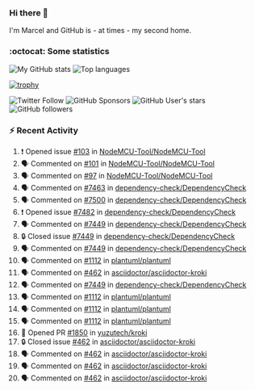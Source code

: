 ### Hi there 👋

I'm Marcel and GitHub is - at times - my second home.

<!--
**marcelstoer/marcelstoer** is a ✨ _special_ ✨ repository because its `README.md` (this file) appears on your GitHub profile.

Here are some ideas to get you started:

- 🔭 I’m currently working on ...
- 🌱 I’m currently learning ...
- 👯 I’m looking to collaborate on ...
- 🤔 I’m looking for help with ...
- 💬 Ask me about ...
- 📫 How to reach me: ...
- 😄 Pronouns: ...
- ⚡ Fun fact: ...
-->

### :octocat: Some statistics

<!-- https://github.com/anuraghazra/github-readme-stats -->

![My GitHub stats](https://github-readme-stats.vercel.app/api?username=marcelstoer&count_private=true&show_icons=true&hide_title=true)
![Top languages](https://github-readme-stats.vercel.app/api/top-langs/?username=marcelstoer&layout=compact&count_private=true&show_icons=true&hide_title=true&langs_count=10)

[![trophy](https://github-profile-trophy.vercel.app/?username=marcelstoer)](https://github.com/marcelstoer)

![Twitter Follow](https://img.shields.io/twitter/follow/frightanic?style=social)
![GitHub Sponsors](https://img.shields.io/github/sponsors/marcelstoer?style=social)
![GitHub User's stars](https://img.shields.io/github/stars/marcelstoer?style=social)
![GitHub followers](https://img.shields.io/github/followers/marcelstoer?style=social)

### :zap: Recent Activity

<!--START_SECTION:activity-->
1. ❗ Opened issue [#103](https://github.com/NodeMCU-Tool/NodeMCU-Tool/issues/103) in [NodeMCU-Tool/NodeMCU-Tool](https://github.com/NodeMCU-Tool/NodeMCU-Tool)
2. 🗣 Commented on [#101](https://github.com/NodeMCU-Tool/NodeMCU-Tool/pull/101#issuecomment-2726474200) in [NodeMCU-Tool/NodeMCU-Tool](https://github.com/NodeMCU-Tool/NodeMCU-Tool)
3. 🗣 Commented on [#97](https://github.com/NodeMCU-Tool/NodeMCU-Tool/issues/97#issuecomment-2726405837) in [NodeMCU-Tool/NodeMCU-Tool](https://github.com/NodeMCU-Tool/NodeMCU-Tool)
4. 🗣 Commented on [#7463](https://github.com/dependency-check/DependencyCheck/issues/7463#issuecomment-2706406020) in [dependency-check/DependencyCheck](https://github.com/dependency-check/DependencyCheck)
5. 🗣 Commented on [#7500](https://github.com/dependency-check/DependencyCheck/issues/7500#issuecomment-2703046576) in [dependency-check/DependencyCheck](https://github.com/dependency-check/DependencyCheck)
6. ❗ Opened issue [#7482](https://github.com/dependency-check/DependencyCheck/issues/7482) in [dependency-check/DependencyCheck](https://github.com/dependency-check/DependencyCheck)
7. 🗣 Commented on [#7449](https://github.com/dependency-check/DependencyCheck/issues/7449#issuecomment-2690073562) in [dependency-check/DependencyCheck](https://github.com/dependency-check/DependencyCheck)
8. 🔒 Closed issue [#7449](https://github.com/dependency-check/DependencyCheck/issues/7449) in [dependency-check/DependencyCheck](https://github.com/dependency-check/DependencyCheck)
9. 🗣 Commented on [#7449](https://github.com/dependency-check/DependencyCheck/issues/7449#issuecomment-2687234722) in [dependency-check/DependencyCheck](https://github.com/dependency-check/DependencyCheck)
10. 🗣 Commented on [#1112](https://github.com/plantuml/plantuml/issues/1112#issuecomment-2685640564) in [plantuml/plantuml](https://github.com/plantuml/plantuml)
11. 🗣 Commented on [#462](https://github.com/asciidoctor/asciidoctor-kroki/issues/462#issuecomment-2685639221) in [asciidoctor/asciidoctor-kroki](https://github.com/asciidoctor/asciidoctor-kroki)
12. 🗣 Commented on [#7449](https://github.com/dependency-check/DependencyCheck/issues/7449#issuecomment-2685524588) in [dependency-check/DependencyCheck](https://github.com/dependency-check/DependencyCheck)
13. 🗣 Commented on [#1112](https://github.com/plantuml/plantuml/issues/1112#issuecomment-2685469494) in [plantuml/plantuml](https://github.com/plantuml/plantuml)
14. 🗣 Commented on [#1112](https://github.com/plantuml/plantuml/issues/1112#issuecomment-2685413230) in [plantuml/plantuml](https://github.com/plantuml/plantuml)
15. 🗣 Commented on [#1112](https://github.com/plantuml/plantuml/issues/1112#issuecomment-2684189586) in [plantuml/plantuml](https://github.com/plantuml/plantuml)
16. 💪 Opened PR [#1850](https://github.com/yuzutech/kroki/pull/1850) in [yuzutech/kroki](https://github.com/yuzutech/kroki)
17. 🔒 Closed issue [#462](https://github.com/asciidoctor/asciidoctor-kroki/issues/462) in [asciidoctor/asciidoctor-kroki](https://github.com/asciidoctor/asciidoctor-kroki)
18. 🗣 Commented on [#462](https://github.com/asciidoctor/asciidoctor-kroki/issues/462#issuecomment-2682284950) in [asciidoctor/asciidoctor-kroki](https://github.com/asciidoctor/asciidoctor-kroki)
19. 🗣 Commented on [#462](https://github.com/asciidoctor/asciidoctor-kroki/issues/462#issuecomment-2682178070) in [asciidoctor/asciidoctor-kroki](https://github.com/asciidoctor/asciidoctor-kroki)
20. 🗣 Commented on [#462](https://github.com/asciidoctor/asciidoctor-kroki/issues/462#issuecomment-2682120357) in [asciidoctor/asciidoctor-kroki](https://github.com/asciidoctor/asciidoctor-kroki)
<!--END_SECTION:activity-->

